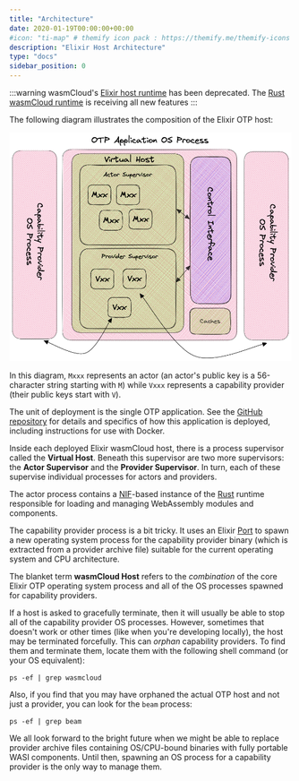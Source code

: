 ```yaml
---
title: "Architecture"
date: 2020-01-19T00:00:00+00:00
#icon: "ti-map" # themify icon pack : https://themify.me/themify-icons
description: "Elixir Host Architecture"
type: "docs"
sidebar_position: 0
---
```


:::warning
wasmCloud's [Elixir host runtime](https://github.com/wasmcloud/wasmcloud-otp) has been deprecated. The [Rust wasmCloud runtime](https://github.com/wasmCloud/wasmCloud) is receiving all new features
:::

The following diagram illustrates the composition of the Elixir OTP host:

![host architecture diagram](./otp_host_arch.png)

In this diagram, `Mxxx` represents an actor (an actor's public key is a 56-character string starting with `M`) while `Vxxx` represents a capability provider (their public keys start with `V`).

The unit of deployment is the single OTP application. See the [GitHub repository](https://github.com/wasmcloud/wasmcloud-otp) for details and specifics of how this application is deployed, including instructions for use with Docker.

Inside each deployed Elixir wasmCloud host, there is a process supervisor called the **Virtual Host**. Beneath this supervisor are two more supervisors: the **Actor Supervisor** and the **Provider Supervisor**. In turn, each of these supervise individual processes for actors and providers. 

The actor process contains a [NIF](https://www.erlang.org/doc/tutorial/nif.html)-based instance of the [Rust](https://github.com/wasmcloud/wasmcloud) runtime responsible for loading and managing WebAssembly modules and components.

The capability provider process is a bit tricky. It uses an Elixir [Port](https://hexdocs.pm/elixir/1.14.4/Port.html) to spawn a new operating system process for the capability provider binary (which is extracted from a provider archive file) suitable for the current operating system and CPU architecture.

The blanket term **wasmCloud Host** refers to the _combination_ of the core Elixir OTP operating system process and all of the OS processes spawned for capability providers.

If a host is asked to gracefully terminate, then it will usually be able to stop all of the capability provider OS processes. However, sometimes that doesn't work or other times (like when you're developing locally), the host may be terminated forcefully. This can _orphan_ capability providers. To find them and terminate them, locate them with the following shell command (or your OS equivalent):

```
ps -ef | grep wasmcloud
```

Also, if you find that you may have orphaned the actual OTP host and not just a provider, you can look for the `beam` process:

```
ps -ef | grep beam
```

We all look forward to the bright future when we might be able to replace provider archive files containing OS/CPU-bound binaries with fully portable WASI components. Until then, spawning an OS process for a capability provider is the only way to manage them.